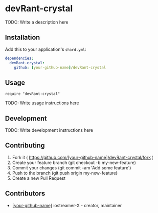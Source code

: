 # devRant-crystal

TODO: Write a description here

## Installation


Add this to your application's `shard.yml`:

```yaml
dependencies:
  devRant-crystal:
    github: [your-github-name]/devRant-crystal
```


## Usage


```crystal
require "devRant-crystal"
```


TODO: Write usage instructions here

## Development

TODO: Write development instructions here

## Contributing

1. Fork it ( https://github.com/[your-github-name]/devRant-crystal/fork )
2. Create your feature branch (git checkout -b my-new-feature)
3. Commit your changes (git commit -am 'Add some feature')
4. Push to the branch (git push origin my-new-feature)
5. Create a new Pull Request

## Contributors

- [[your-github-name]](https://github.com/[your-github-name]) iostreamer-X - creator, maintainer
